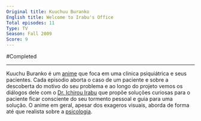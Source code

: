 ```yaml
---
Original title: Kuuchuu Buranko
English title: Welcome to Irabu's Office
Total episodes: 11
Type: TV
Season: Fall 2009
Score: 9
---
```

#Completed

---

Kuuchu Buranko é um [anime](_draft/Anime.md) que foca em uma clinica psiquiátrica e seus pacientes. Cada episodio aborta o caso de um paciente e sobre a descoberta do motivo do seu problema e ao longo do projeto vemos os diálogos dele com o [Dr. Ichirou Irabu](Ichirou%20Irabu) que propõe soluções curiosas para o paciente ficar consciente do seu tormento pessoal e guia para uma solução. O anime em geral, apesar dos exageros visuais, aborda de forma até que realista sobre a [psicologia](Psicologia.md).